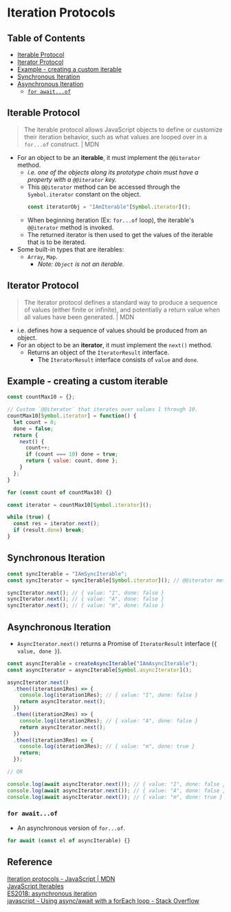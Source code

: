 # Iteration Protocols

## Table of Contents
- [Iterable Protocol](#iterable-protocol)
- [Iterator Protocol](#iterator-protocol)
- [Example - creating a custom iterable](#example---creating-a-custom-iterable)
- [Synchronous Iteration](#synchronous-iteration)
- [Asynchronous Iteration](#asynchronous-iteration)
  - [`for await...of`](#for-awaitof)

## Iterable Protocol
> The iterable protocol allows JavaScript objects to define or customize their iteration behavior, such as what values are looped over in a `for...of` construct. | MDN

- For an object to be an **iterable**, it must implement the `@@iterator` method.
  - _i.e. one of the objects along its prototype chain must have a property with a `@@iterator` key._
  - This `@@iterator` method can be accessed through the `Symbol.iterator` constant on the object.
    ```js
    const iteratorObj = "IAmIterable"[Symbol.iterator]();
    ```
   - When beginning iteration (Ex: `for...of` loop), the iterable's `@@iterator` method is invoked.
   - The returned iterator is then used to get the values of the iterable that is to be iterated.
- Some built-in types that are iterables:
  - `Array`, `Map`.
    - _Note: `Object` is not an iterable._

## Iterator Protocol
> The iterator protocol defines a standard way to produce a sequence of values (either finite or infinite), and potentially a return value when all values have been generated. | MDN

- i.e. defines how a sequence of values should be produced from an object.
- For an object to be an **iterator**, it must implement the `next()` method.
  - Returns an object of the `IteratorResult` interface.
    - The `IteratorResult` interface consists of `value` and `done`.

## Example - creating a custom iterable
```js
const countMax10 = {};

// Custom `@@iterator` that iterates over values 1 through 10.
countMax10[Symbol.iterator] = function() {
  let count = 0;
  done = false;
  return {
    next() {
      count++;
      if (count === 10) done = true;
      return { value: count, done };
    }
  };
}

for (const count of countMax10) {}
```
```js
const iterator = countMax10[Symbol.iterator]();

while (true) {
  const res = iterator.next();
  if (result.done) break;
}
```

## Synchronous Iteration
```js
const syncIterable = "IAmSyncIterable";
const syncIterator = syncIterable[Symbol.iterator](); // @@iterator method

syncIterator.next(); // { value: "I", done: false }
syncIterator.next(); // { value: "A", done: false }
syncIterator.next(); // { value: "m", done: false }
```

## Asynchronous Iteration
- `AsyncIterator.next()` returns a Promise of `IteratorResult` interface (`{ value, done }`).
```js
const asyncIterable = createAsyncIterable("IAmAsyncIterable");
const asyncIterator = asyncIterable[Symbol.asyncIterator]();

asyncIterator.next()
  .then((iteration1Res) => {
    console.log(iteration1Res); // { value: "I", done: false }
    return asyncIterator.next();
  })
  .then((iteration2Res) => {
    console.log(iteration2Res); // { value: "A", done: false }
    return asyncIterator.next();
  })
  .then((iteration3Res) => {
    console.log(iteration3Res); // { value: "m", done: true }
    return;
  });

// OR

console.log(await asyncIterator.next()); // { value: "I", done: false }
console.log(await asyncIterator.next()); // { value: "A", done: false }
console.log(await asyncIterator.next()); // { value: "m", done: true }
```
### `for await...of`
- An asynchronous version of `for...of`.
```js
for await (const el of asyncIterable) {}
```

## Reference
[Iteration protocols - JavaScript | MDN](https://developer.mozilla.org/en-US/docs/Web/JavaScript/Reference/Iteration_protocols)  
[JavaScript Iterables](https://www.w3schools.com/js/js_object_iterables.asp)  
[ES2018: asynchronous iteration](https://2ality.com/2016/10/asynchronous-iteration.html)  
[javascript - Using async/await with a forEach loop - Stack Overflow](https://stackoverflow.com/questions/37576685/using-async-await-with-a-foreach-loop)  
